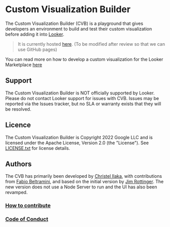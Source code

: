 # Custom Visualization Builder

The Custom Visualization Builder (CVB) is a playground that gives developers an environment to build and test their custom visualization before adding it into [Looker](https://www.looker.com/).

> It is currently hosted [here](cig.c.googlers.com:3000/). (To be modified after review so that we can use GitHub pages)

You can read more on how to develop a custom visualization for the Looker Marketplace [here](https://cloud.google.com/looker/docs/marketplace-develop-visualization)

## Support

The Custom Visualization Builder is NOT officially supported by Looker. Please do not contact Looker support for issues with CVB. Issues may be reported via the Issues tracker, but no SLA or warranty exists that they will be resolved.

## Licence

The Custom Visualization Builder is Copyright 2022 Google LLC and is licensed under the Apache License, Version 2.0 (the "License"). See [LICENSE.txt](./LICENSE.txt) for license details.

## Authors

The CVB has primarily been developed by [Christel Ilaka](https://github.com/christelilaka), with contributions from [Fabio Beltramini](https://github.com/fabio-looker), and based on the initial version by [Jim Rottinger](https://github.com/JimRottinger/looker-vis-builder). The new version does not use a Node Server to run and the UI has also been revamped.

### [How to contribute](./CONTRIBUTING.md)

### [Code of Conduct](./CODE_OF_CONDUCT.md)
